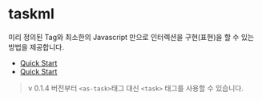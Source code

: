 # taskml

미리 정의된 Tag와 최소한의 Javascript 만으로 인터렉션을 구현(표현)을 할 수 있는 방법을 제공합니다.

* [Quick Start](./doc/0.1.x/index)
* [Quick Start](./doc/0.2.x/index)

> v 0.1.4 버전부터 `<as-task>`태그 대신 `<task>` 태그를 사용할 수 있습니다.

